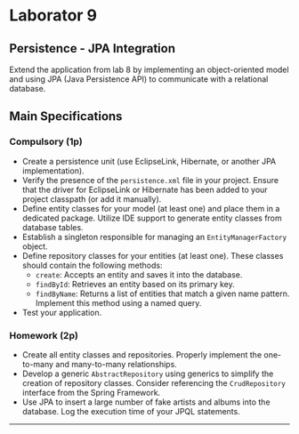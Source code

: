 # Laborator 9

## Persistence - JPA Integration

Extend the application from lab 8 by implementing an object-oriented model and using JPA (Java Persistence API) to communicate with a relational database.

## Main Specifications

### Compulsory (1p)

- Create a persistence unit (use EclipseLink, Hibernate, or another JPA implementation).
- Verify the presence of the `persistence.xml` file in your project. Ensure that the driver for EclipseLink or Hibernate has been added to your project classpath (or add it manually).
- Define entity classes for your model (at least one) and place them in a dedicated package. Utilize IDE support to generate entity classes from database tables.
- Establish a singleton responsible for managing an `EntityManagerFactory` object.
- Define repository classes for your entities (at least one). These classes should contain the following methods:
  - `create`: Accepts an entity and saves it into the database.
  - `findById`: Retrieves an entity based on its primary key.
  - `findByName`: Returns a list of entities that match a given name pattern. Implement this method using a named query.
- Test your application.

### Homework (2p)

- Create all entity classes and repositories. Properly implement the one-to-many and many-to-many relationships.
- Develop a generic `AbstractRepository` using generics to simplify the creation of repository classes. Consider referencing the `CrudRepository` interface from the Spring Framework.
- Use JPA to insert a large number of fake artists and albums into the database. Log the execution time of your JPQL statements.

---

